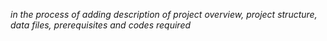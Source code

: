 *in the process of adding description of project overview, project structure, data files, prerequisites and codes required*
